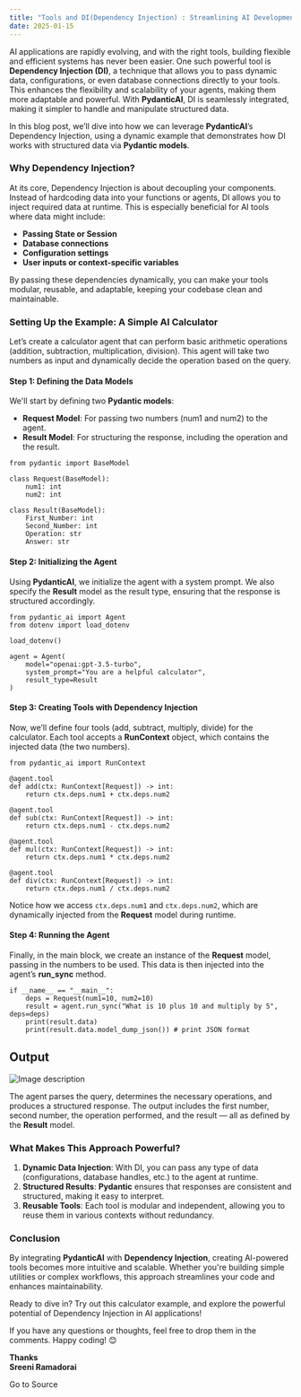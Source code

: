 ```yaml
---
title: "Tools and DI(Dependency Injection) : Streamlining AI Development with PydanticAI"
date: 2025-01-15
---
```


AI applications are rapidly evolving, and with the right tools, building flexible and efficient systems has never been easier. One such powerful tool is **Dependency Injection (DI)**, a technique that allows you to pass dynamic data, configurations, or even database connections directly to your tools. This enhances the flexibility and scalability of your agents, making them more adaptable and powerful. With **PydanticAI**, DI is seamlessly integrated, making it simpler to handle and manipulate structured data.

In this blog post, we’ll dive into how we can leverage **PydanticAI**’s Dependency Injection, using a dynamic example that demonstrates how DI works with structured data via **Pydantic models**.

### Why Dependency Injection?

At its core, Dependency Injection is about decoupling your components. Instead of hardcoding data into your functions or agents, DI allows you to inject required data at runtime. This is especially beneficial for AI tools where data might include:

- **Passing State or Session**
- **Database connections**
- **Configuration settings**
- **User inputs or context-specific variables**

By passing these dependencies dynamically, you can make your tools modular, reusable, and adaptable, keeping your codebase clean and maintainable.

### Setting Up the Example: A Simple AI Calculator

Let’s create a calculator agent that can perform basic arithmetic operations (addition, subtraction, multiplication, division). This agent will take two numbers as input and dynamically decide the operation based on the query.

#### Step 1: Defining the Data Models

We'll start by defining two **Pydantic models**:

- **Request Model**: For passing two numbers (num1 and num2) to the agent.
- **Result Model**: For structuring the response, including the operation and the result.

```
from pydantic import BaseModel

class Request(BaseModel):
    num1: int
    num2: int

class Result(BaseModel):
    First_Number: int
    Second_Number: int
    Operation: str
    Answer: str
```

#### Step 2: Initializing the Agent

Using **PydanticAI**, we initialize the agent with a system prompt. We also specify the **Result** model as the result type, ensuring that the response is structured accordingly.  

```
from pydantic_ai import Agent
from dotenv import load_dotenv

load_dotenv()

agent = Agent(
    model="openai:gpt-3.5-turbo",
    system_prompt="You are a helpful calculator",
    result_type=Result
)
```

#### Step 3: Creating Tools with Dependency Injection

Now, we’ll define four tools (add, subtract, multiply, divide) for the calculator. Each tool accepts a **RunContext** object, which contains the injected data (the two numbers).  

```
from pydantic_ai import RunContext

@agent.tool
def add(ctx: RunContext[Request]) -> int:
    return ctx.deps.num1 + ctx.deps.num2

@agent.tool
def sub(ctx: RunContext[Request]) -> int:
    return ctx.deps.num1 - ctx.deps.num2

@agent.tool
def mul(ctx: RunContext[Request]) -> int:
    return ctx.deps.num1 * ctx.deps.num2

@agent.tool
def div(ctx: RunContext[Request]) -> int:
    return ctx.deps.num1 / ctx.deps.num2
```

Notice how we access `ctx.deps.num1` and `ctx.deps.num2`, which are dynamically injected from the **Request** model during runtime.

#### Step 4: Running the Agent

Finally, in the main block, we create an instance of the **Request** model, passing in the numbers to be used. This data is then injected into the agent’s **run\_sync** method.  

```
if __name__ == "__main__":
    deps = Request(num1=10, num2=10)
    result = agent.run_sync("What is 10 plus 10 and multiply by 5", deps=deps)
    print(result.data)
    print(result.data.model_dump_json()) # print JSON format 

```

## Output

![Image description](https://media2.dev.to/dynamic/image/width=800%2Cheight=%2Cfit=scale-down%2Cgravity=auto%2Cformat=auto/https%3A%2F%2Fdev-to-uploads.s3.amazonaws.com%2Fuploads%2Farticles%2F30tbr3ko3y0pqu86rx6g.png)

The agent parses the query, determines the necessary operations, and produces a structured response. The output includes the first number, second number, the operation performed, and the result — all as defined by the **Result** model.

### What Makes This Approach Powerful?

1. **Dynamic Data Injection**: With DI, you can pass any type of data (configurations, database handles, etc.) to the agent at runtime.
2. **Structured Results**: **Pydantic** ensures that responses are consistent and structured, making it easy to interpret.
3. **Reusable Tools**: Each tool is modular and independent, allowing you to reuse them in various contexts without redundancy.

### Conclusion

By integrating **PydanticAI** with **Dependency Injection**, creating AI-powered tools becomes more intuitive and scalable. Whether you're building simple utilities or complex workflows, this approach streamlines your code and enhances maintainability.

Ready to dive in? Try out this calculator example, and explore the powerful potential of Dependency Injection in AI applications!

If you have any questions or thoughts, feel free to drop them in the comments. Happy coding! 😊

**Thanks  
Sreeni Ramadorai**

Go to Source
